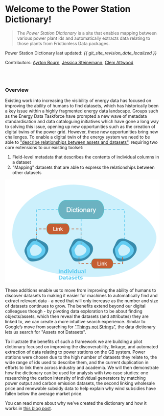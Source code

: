 # Welcome to the Power Station Dictionary!

> The *Power Station Dictionary* is a site that enables mapping between various power plant ids and automatically extracts data relating to those plants from Frictionless Data packages.

Power Station Dictionary last updated: *{{ git_site_revision_date_localized }}*

Contributors: [Ayrton Bourn](https://github.com/AyrtonB), [Jessica Steinemann](https://github.com/Jess-St), [Clem Attwood](https://github.com/ClemAtt)

<br>
<br>

### Overview

Existing work into increasing the visibility of energy data has focused on improving the ability of humans to find datasets, which has historically been a key issue within a highly fragmented energy data landscape. Groups such as the Energy Data Taskforce have prompted a new wave of metadata standardisation and data cataloguing initiatives which have gone a long way to solving this issue, opening up new opportunities such as the creation of digital twins of the power grid. However, these new opportunities bring new challenges. To enable a digital twin of the energy system we need to be able to ["describe relationships between assets and datasets"](https://docs.google.com/document/d/1X8PIP4f0K2abKjyQiGJQaxdcflQ36GeATBfhJqFevxA), requiring two core extensions to our existing toolset:

1. Field-level metadata that describes the contents of individual columns in a dataset
2. "Mapping" datasets that are able to express the relationships between other datasets

![Dictionary Diagram](img/dictionary_diagram.png)

These additions enable us to move from improving the ability of humans to discover datasets to making it easier for machines to automatically find and extract relevant data - a need that will only increase as the number and size of datasets continues to grow. The benefits extend beyond our digital colleagues though - by pivoting data exploration to be about finding objects/assets, which then reveal the datasets (and attributes) they are linked to, we can create a more intuitive search experience. Similar to Google’s move from searching for ["Things not Strings"](https://blog.google/products/search/introducing-knowledge-graph-things-not/), the data dictionary lets us search for "Assets not Datasets".

To illustrate the benefits of such a framework we are building a pilot dictionary focused on improving the discoverability, linkage, and automated extraction of data relating to power stations on the GB system. Power stations were chosen due to the high number of datasets they relate to, the wide range of ids used to describe them, and the current duplication in efforts to link them across industry and academia. We will then demonstrate how the dictionary can be used for analysis with two case studies: one researching the carbon intensity of individual generators by matching power output and carbon emission datasets, the second linking wholesale price and renewable subsidy data to help explain why wind subsidies have fallen below the average market price.

You can read more about why we've created the dictionary and how it works in [this blog post](blog/launch).